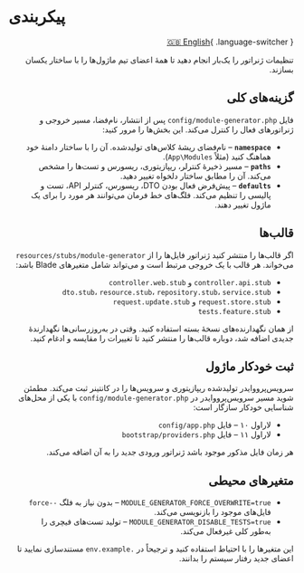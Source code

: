 # پیکربندی

<div dir="rtl"> 

[🇬🇧 English](/en/configuration/){ .language-switcher }

تنظیمات ژنراتور را یک‌بار انجام دهید تا همهٔ اعضای تیم ماژول‌ها را با ساختار یکسان بسازند.

## گزینه‌های کلی

فایل `config/module-generator.php` پس از انتشار، نام‌فضا، مسیر خروجی و ژنراتورهای فعال را کنترل می‌کند. این بخش‌ها را مرور کنید:

- **`namespace`** – نام‌فضای ریشهٔ کلاس‌های تولیدشده. آن را با ساختار دامنهٔ خود هماهنگ کنید (مثلاً `App\Modules`).
- **`paths`** – مسیر ذخیرهٔ کنترلر، ریپازیتوری، ریسورس و تست‌ها را مشخص می‌کند. آن را مطابق ساختار دلخواه تغییر دهید.
- **`defaults`** – پیش‌فرض فعال بودن DTO، ریسورس، کنترلر API، تست و پالیسی را تنظیم می‌کند. فلگ‌های خط فرمان می‌توانند هر مورد را برای یک ماژول تغییر دهند.

## قالب‌ها

اگر قالب‌ها را منتشر کنید ژنراتور فایل‌ها را از `resources/stubs/module-generator` می‌خواند. هر قالب با یک خروجی مرتبط است و می‌تواند شامل متغیرهای Blade باشد:

- `controller.api.stub` و `controller.web.stub`
- `dto.stub`، `resource.stub`، `repository.stub`، `service.stub`
- `request.store.stub` و `request.update.stub`
- `tests.feature.stub`

از همان نگهدارنده‌های نسخهٔ بسته استفاده کنید. وقتی در به‌روزرسانی‌ها نگهدارندهٔ جدیدی اضافه شد، دوباره قالب‌ها را منتشر کنید تا تغییرات را مقایسه و ادغام کنید.

## ثبت خودکار ماژول

سرویس‌پرووایدر تولیدشده ریپازیتوری و سرویس‌ها را در کانتینر ثبت می‌کند. مطمئن شوید مسیر سرویس‌پرووایدر در `config/module-generator.php` با یکی از محل‌های شناسایی خودکار سازگار است:

- لاراول ۱۰ – فایل `config/app.php`
- لاراول ۱۱ – فایل `bootstrap/providers.php`

هر زمان فایل مذکور موجود باشد ژنراتور ورودی جدید را به آن اضافه می‌کند.

## متغیرهای محیطی

- `MODULE_GENERATOR_FORCE_OVERWRITE=true` – بدون نیاز به فلگ `--force` فایل‌های موجود را بازنویسی می‌کند.
- `MODULE_GENERATOR_DISABLE_TESTS=true` – تولید تست‌های فیچری را به‌طور کلی غیرفعال می‌کند.

این متغیرها را با احتیاط استفاده کنید و ترجیحاً در `.env.example` مستندسازی نمایید تا اعضای جدید رفتار سیستم را بدانند.

</div>
